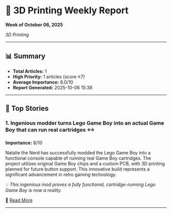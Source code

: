 # 📰 3D Printing Weekly Report
**Week of October 06, 2025**

*3D Printing*

---

## 📊 Summary
- **Total Articles:** 1
- **High Priority:** 1 articles (score ≥7)
- **Average Importance:** 8.0/10
- **Report Generated:** 2025-10-06 15:38

---

## 🌟 Top Stories

### 1. Ingenious modder turns Lego Game Boy into an actual Game Boy that can run real cartridges ⭐⭐

**Importance:** 8/10

Natalie the Nerd has successfully modded the Lego Game Boy into a functional console capable of running real Game Boy cartridges. The project utilizes original Game Boy chips and a custom PCB, with 3D printing planned for future button support. This innovative build represents a significant advancement in retro gaming technology.

💡 *This ingenious mod proves a fully functional, cartridge-running Lego Game Boy is now a reality.*

🔗 [Read More](https://www.tomshardware.com/video-games/retro-gaming/ingenious-modder-turns-lego-game-boy-into-an-actual-game-boy-that-can-run-real-cartridges-new-lego-set-gets-outfitted-with-custom-pcb-in-less-than-a-day-3d-printing-required-for-future-button-support)

---

